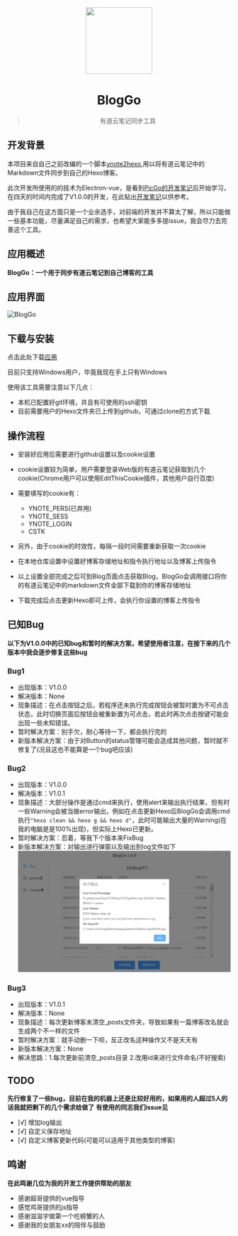 <div align="center">
  <img src="https://gitee.com/know_the_emperor/picture/raw/master/pictures/20210221130908.png" height="150" width="150">

  <h1>BlogGo</h1>
  <blockquote>有道云笔记同步工具 </blockquote>
</div>

## 开发背景
本项目来自自己之前改编的一个脚本[ynote2hexo](https://github.com/liuyi12138/ynote2hexo),用以将有道云笔记中的Markdown文件同步到自己的Hexo博客。

此次开发所使用的的技术为Electron-vue，是看到[PicGo的开发笔记](https://molunerfinn.com/electron-vue-1/#%E5%89%8D%E8%A8%80)后开始学习，在四天的时间内完成了V1.0.0的开发，在此贴出[开发笔记](https://liuyi12138.github.io/2020/03/09/Electron-vue%E6%A1%8C%E9%9D%A2%E7%A8%8B%E5%BA%8F%E5%BC%80%E5%8F%91%E5%AE%9E%E6%88%98/)以供参考。

由于我自己在这方面只是一个业余选手，对前端的开发并不算太了解，所以只能做一些基本功能，尽量满足自己的需求，也希望大家能多多提issue，我会尽力去完善这个工具。


## 应用概述
**BlogGo：一个用于同步有道云笔记到自己博客的工具**

## 应用界面
![BlogGo](https://gitee.com/know_the_emperor/picture/raw/master/pictures/20210221130958.png)

## 下载与安装
点击此处下载[应用](https://github.com/liuyi12138/BlogGo/releases)

目前只支持Windows用户，毕竟我现在手上只有Windows

使用该工具需要注意以下几点：
* 本机已配置好git环境，并且有可使用的ssh密钥
* 目前需要用户的Hexo文件夹已上传到github，可通过clone的方式下载

## 操作流程
* 安装好应用后需要进行github设置以及cookie设置
* cookie设置较为简单，用户需要登录Web版的有道云笔记获取到几个cookie(Chrome用户可以使用EditThisCookie插件，其他用户自行百度)
* 需要填写的cookie有：
    * YNOTE_PERS(已弃用)
    * YNOTE_SESS
    * YNOTE_LOGIN
    * CSTK
* 另外，由于cookie的时效性，每隔一段时间需要重新获取一次cookie
* 在本地仓库设置中设置好博客存储地址和指令执行地址以及博客上传指令

* 以上设置全部完成之后可到Blog页面点击获取Blog，BlogGo会调用接口将你的有道云笔记中的markdown文件全部下载到你的博客存储地址
* 下载完成后点击更新Hexo即可上传，会执行你设置的博客上传指令

## 已知Bug
**以下为V1.0.0中的已知bug和暂时的解决方案，希望使用者注意，在接下来的几个版本中我会逐步修复这些bug**

### Bug1
* 出现版本：V1.0.0
* 解决版本：None
* 现象描述：在点击按钮之后，若程序还未执行完成按钮会被暂时置为不可点击状态，此时切换页面后按钮会被重新置为可点击，若此时再次点击按键可能会出现一些未知错误。
* 暂时解决方案：别手欠，耐心等待一下，都会执行完的
* 新版本解决方案：由于对Button的status管理可能会造成其他问题，暂时就不修复了(况且这也不能算是一个bug吧应该)

### Bug2
* 出现版本：V1.0.0
* 解决版本：V1.0.1
* 现象描述：大部分操作是通过cmd来执行，使用alert来输出执行结果，但有时一些Warning会被当做error输出，例如在点击更新Hexo后BlogGo会调用cmd执行`"hexo clean && hexo g && hexo d"`，此时可能输出大量的Warning(在我的电脑是是100%出现)，但实际上Hexo已更新。
* 暂时解决方案：忍着，等我下个版本来FixBug
* 新版本解决方案：对输出进行弹窗以及输出到log文件如下
  ![Bug2Fix](https://raw.githubusercontent.com/liuyi12138/picture/master/20200312154604.png)

### Bug3
* 出现版本：V1.0.1
* 解决版本：None
* 现象描述：每次更新博客未清空_posts文件夹，导致如果有一篇博客改名就会生成两个不一样的文件
* 暂时解决方案：就手动删一下呗，反正改名这种操作又不是天天有
* 新版本解决方案：None
* 解决思路：1.每次更新前清空_posts目录 2.改用id来进行文件命名(不好搜索)


## TODO
**先行修复了一些bug，目前在我的机器上还是比较好用的，如果用的人超过5人的话我就把剩下的几个需求给做了**
**有使用的同志我们issue见**
* [√] 增加log输出
* [√] 自定义保存地址
* [√] 自定义博客更新代码(可能可以适用于其他类型的博客)

## 鸣谢
**在此鸣谢几位为我的开发工作提供帮助的朋友**
* 感谢超哥提供的vue指导
* 感觉鸡哥提供的js指导
* 感谢滋滋宇做第一个吃螃蟹的人
* 感谢我的女朋友xx的陪伴与鼓励
